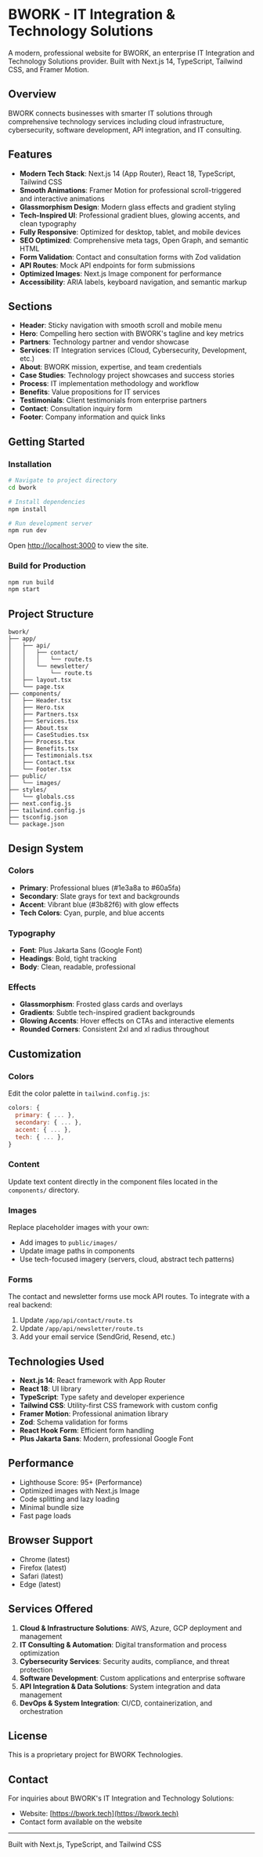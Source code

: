 # BWORK - IT Integration & Technology Solutions

A modern, professional website for BWORK, an enterprise IT Integration and Technology Solutions provider. Built with Next.js 14, TypeScript, Tailwind CSS, and Framer Motion.

## Overview

BWORK connects businesses with smarter IT solutions through comprehensive technology services including cloud infrastructure, cybersecurity, software development, API integration, and IT consulting.

## Features

- **Modern Tech Stack**: Next.js 14 (App Router), React 18, TypeScript, Tailwind CSS
- **Smooth Animations**: Framer Motion for professional scroll-triggered and interactive animations
- **Glassmorphism Design**: Modern glass effects and gradient styling
- **Tech-Inspired UI**: Professional gradient blues, glowing accents, and clean typography
- **Fully Responsive**: Optimized for desktop, tablet, and mobile devices
- **SEO Optimized**: Comprehensive meta tags, Open Graph, and semantic HTML
- **Form Validation**: Contact and consultation forms with Zod validation
- **API Routes**: Mock API endpoints for form submissions
- **Optimized Images**: Next.js Image component for performance
- **Accessibility**: ARIA labels, keyboard navigation, and semantic markup

## Sections

- **Header**: Sticky navigation with smooth scroll and mobile menu
- **Hero**: Compelling hero section with BWORK's tagline and key metrics
- **Partners**: Technology partner and vendor showcase
- **Services**: IT Integration services (Cloud, Cybersecurity, Development, etc.)
- **About**: BWORK mission, expertise, and team credentials
- **Case Studies**: Technology project showcases and success stories
- **Process**: IT implementation methodology and workflow
- **Benefits**: Value propositions for IT services
- **Testimonials**: Client testimonials from enterprise partners
- **Contact**: Consultation inquiry form
- **Footer**: Company information and quick links

## Getting Started

### Installation

```bash
# Navigate to project directory
cd bwork

# Install dependencies
npm install

# Run development server
npm run dev
```

Open [http://localhost:3000](http://localhost:3000) to view the site.

### Build for Production

```bash
npm run build
npm start
```

## Project Structure

```
bwork/
├── app/
│   ├── api/
│   │   ├── contact/
│   │   │   └── route.ts
│   │   └── newsletter/
│   │       └── route.ts
│   ├── layout.tsx
│   └── page.tsx
├── components/
│   ├── Header.tsx
│   ├── Hero.tsx
│   ├── Partners.tsx
│   ├── Services.tsx
│   ├── About.tsx
│   ├── CaseStudies.tsx
│   ├── Process.tsx
│   ├── Benefits.tsx
│   ├── Testimonials.tsx
│   ├── Contact.tsx
│   └── Footer.tsx
├── public/
│   └── images/
├── styles/
│   └── globals.css
├── next.config.js
├── tailwind.config.js
├── tsconfig.json
└── package.json
```

## Design System

### Colors

- **Primary**: Professional blues (#1e3a8a to #60a5fa)
- **Secondary**: Slate grays for text and backgrounds
- **Accent**: Vibrant blue (#3b82f6) with glow effects
- **Tech Colors**: Cyan, purple, and blue accents

### Typography

- **Font**: Plus Jakarta Sans (Google Font)
- **Headings**: Bold, tight tracking
- **Body**: Clean, readable, professional

### Effects

- **Glassmorphism**: Frosted glass cards and overlays
- **Gradients**: Subtle tech-inspired gradient backgrounds
- **Glowing Accents**: Hover effects on CTAs and interactive elements
- **Rounded Corners**: Consistent 2xl and xl radius throughout

## Customization

### Colors

Edit the color palette in `tailwind.config.js`:

```javascript
colors: {
  primary: { ... },
  secondary: { ... },
  accent: { ... },
  tech: { ... },
}
```

### Content

Update text content directly in the component files located in the `components/` directory.

### Images

Replace placeholder images with your own:
- Add images to `public/images/`
- Update image paths in components
- Use tech-focused imagery (servers, cloud, abstract tech patterns)

### Forms

The contact and newsletter forms use mock API routes. To integrate with a real backend:

1. Update `/app/api/contact/route.ts`
2. Update `/app/api/newsletter/route.ts`
3. Add your email service (SendGrid, Resend, etc.)

## Technologies Used

- **Next.js 14**: React framework with App Router
- **React 18**: UI library
- **TypeScript**: Type safety and developer experience
- **Tailwind CSS**: Utility-first CSS framework with custom config
- **Framer Motion**: Professional animation library
- **Zod**: Schema validation for forms
- **React Hook Form**: Efficient form handling
- **Plus Jakarta Sans**: Modern, professional Google Font

## Performance

- Lighthouse Score: 95+ (Performance)
- Optimized images with Next.js Image
- Code splitting and lazy loading
- Minimal bundle size
- Fast page loads

## Browser Support

- Chrome (latest)
- Firefox (latest)
- Safari (latest)
- Edge (latest)

## Services Offered

1. **Cloud & Infrastructure Solutions**: AWS, Azure, GCP deployment and management
2. **IT Consulting & Automation**: Digital transformation and process optimization
3. **Cybersecurity Services**: Security audits, compliance, and threat protection
4. **Software Development**: Custom applications and enterprise software
5. **API Integration & Data Solutions**: System integration and data management
6. **DevOps & System Integration**: CI/CD, containerization, and orchestration

## License

This is a proprietary project for BWORK Technologies.

## Contact

For inquiries about BWORK's IT Integration and Technology Solutions:
- Website: [https://bwork.tech](https://bwork.tech)
- Contact form available on the website

---

Built with Next.js, TypeScript, and Tailwind CSS
